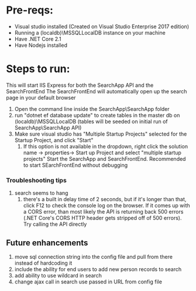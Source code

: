 # Pre-reqs:
* Visual studio installed (Created on Visual Studio Enterprise 2017 edition)
* Running a (localdb)\MSSQLLocalDB instance on your machine
* Have .NET Core 2.1
* Have Nodejs installed

# Steps to run:
This will start IIS Express for both the SearchApp API and the SearchFrontEnd
The SearchFrontEnd will automatically open up the search page in your default browser

1. Open the command line inside the SearchApp\SearchApp folder
1. run "dotnet ef database update" to create tables in the master db on (localdb)\MSSQLLocalDB (tables will be seeded on initial run of SearchApp\SearchApp API)
1. Make sure visual studio has "Multiple Startup Projects" selected for the Startup Project, and click "Start"
    1. If this option is not available in the dropdown, right click the solution name -> properties-> Start up Project and select "multiple startup projects" Start the SearchApp and SearchFrontEnd. Recommended to start SEarchFrontEnd without debugging

### Troubleshooting tips
1. search seems to hang
    1. there's a built in delay time of 2 seconds, but if it's longer than that, click F12 to check the console log on the browser. If it comes up with a CORS error, than most likely the API is returning back 500 errors (.NET Core's CORS HTTP header gets stripped off of 500 errors). Try calling the API directly

## Future enhancements
1. move sql connection string into the config file and pull from there instead of hardcoding it
1. include the ability for end users to add new person records to search
1. add ability to use wildcard in search
1. change ajax call in search use passed in URL from config file

